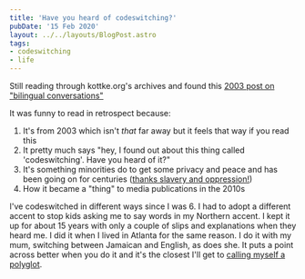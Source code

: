 ```yaml
---
title: 'Have you heard of codeswitching?'
pubDate: '15 Feb 2020'
layout: ../../layouts/BlogPost.astro
tags:
- codeswitching
- life
---
```


Still reading through kottke.org's archives and found this [2003 post on "bilingual conversations"](https://kottke.org/03/09/bilingual-conversations)

It was funny to read in retrospect because:

1. It's from 2003 which isn't _that_ far away but it feels that way if you read this
2. It pretty much says "hey, I found out about this thing called 'codeswitching'. Have you heard of it?"
3. It's something minorities do to get some privacy and peace and has been going on for centuries ([thanks slavery and oppression!](https://wamu.org/story/18/09/12/ready-for-a-linguistic-controversy-say-mhmm/))
4. How it became a "thing" to media publications in the 2010s

I've codeswitched in different ways since I was 6. I had to adopt a different accent to stop kids asking me to say words in my Northern accent. I kept it up for about 15 years with only a couple of slips and explanations when they heard me. I did it when I lived in Atlanta for the same reason. I do it with my mum, switching between Jamaican and English, as does she. It puts a point across better when you do it and it's the closest I'll get to [calling myself a polyglot](https://cultrface.co.uk/2-polyglots-have-an-awesome-chat-in-21-languages/).